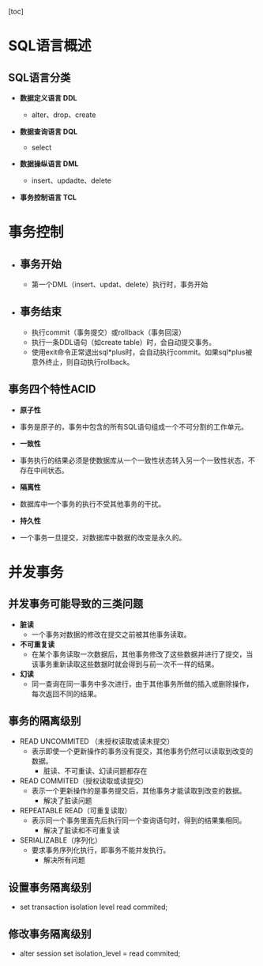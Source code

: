 [toc]

# SQL语言概述

## SQL语言分类

- **数据定义语言 DDL**

  - alter、drop、create

- **数据查询语言 DQL**

  - select

- **数据操纵语言 DML**

  - insert、updadte、delete

- **事务控制语言 TCL**

  

# 事务控制

- ## 事务开始

  - 第一个DML（insert、updat、delete）执行时，事务开始

- ## 事务结束

  - 执行commit（事务提交）或rollback（事务回滚）
  - 执行一条DDL语句（如create table）时，会自动提交事务。
  - 使用exit命令正常退出sql*plus时，会自动执行commit。如果sql\*plus被意外终止，则自动执行rollback。

## 事务四个特性ACID

- **原子性**
- 事务是原子的，事务中包含的所有SQL语句组成一个不可分割的工作单元。
  
- **一致性**
- 事务执行的结果必须是使数据库从一个一致性状态转入另一个一致性状态，不存在中间状态。
  
- **隔离性**
- 数据库中一个事务的执行不受其他事务的干扰。
  
- **持久性**
- 一个事务一旦提交，对数据库中数据的改变是永久的。

# 并发事务

## 并发事务可能导致的三类问题

- **脏读**
  - 一个事务对数据的修改在提交之前被其他事务读取。
- **不可重复读**
  - 在某个事务读取一次数据后，其他事务修改了这些数据并进行了提交，当该事务重新读取这些数据时就会得到与前一次不一样的结果。
- **幻读**
  - 同一查询在同一事务中多次进行，由于其他事务所做的插入或删除操作，每次返回不同的结果。

## 事务的隔离级别

- READ UNCOMMITED （未授权读取或读未提交）
  - 表示即使一个更新操作的事务没有提交，其他事务仍然可以读取到改变的数据。
    - 脏读、不可重读、幻读问题都存在
- READ COMMITED（授权读取或读提交）
  - 表示一个更新操作的是事务提交后，其他事务才能读取到改变的数据。
    - 解决了脏读问题
- REPEATABLE READ（可重复读取）
  - 表示同一个事务里面先后执行同一个查询语句时，得到的结果集相同。
    - 解决了脏读和不可重复读
- SERIALIZABLE（序列化）
  - 要求事务序列化执行，即事务不能并发执行。
    - 解决所有问题

## 设置事务隔离级别

- set transaction isolation level read commited;

  

## 修改事务隔离级别

- alter session set isolation_level = read commited;